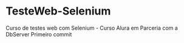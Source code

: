 # TesteWeb-Selenium
Curso de testes web com Selenium - Curso Alura em Parceria com a DbServer
Primeiro commit
